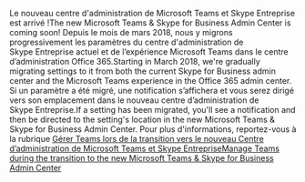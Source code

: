 <span data-ttu-id="0c908-101">Le nouveau centre d'administration de Microsoft Teams et Skype Entreprise est arrivé !</span><span class="sxs-lookup"><span data-stu-id="0c908-101">The new Microsoft Teams & Skype for Business Admin Center is coming soon!</span></span> <span data-ttu-id="0c908-102">Depuis le mois de mars 2018, nous y migrons progressivement les paramètres du centre d'administration de Skype Entreprise actuel et de l’expérience Microsoft Teams dans le centre d’administration Office 365.</span><span class="sxs-lookup"><span data-stu-id="0c908-102">Starting in March 2018, we're gradually migrating settings to it from both the current Skype for Business admin center and the Microsoft Teams experience in the Office 365 admin center.</span></span> <span data-ttu-id="0c908-103">Si un paramètre a été migré, une notification s’affichera et vous serez dirigé vers son emplacement dans le nouveau centre d’administration de Skype Entreprise.</span><span class="sxs-lookup"><span data-stu-id="0c908-103">If a setting has been migrated, you'll see a notification and then be directed to the setting's location in the new Microsoft Teams & Skype for Business Admin Center.</span></span> <span data-ttu-id="0c908-104">Pour plus d'informations, reportez-vous à la rubrique [Gérer Teams lors de la transition vers le nouveau Centre d’administration de Microsoft Teams et Skype Entreprise](../manage-teams-skypeforbusiness-admin-center.md)</span><span class="sxs-lookup"><span data-stu-id="0c908-104">[Manage Teams during the transition to the new Microsoft Teams & Skype for Business Admin Center](../manage-teams-skypeforbusiness-admin-center.md)</span></span>
